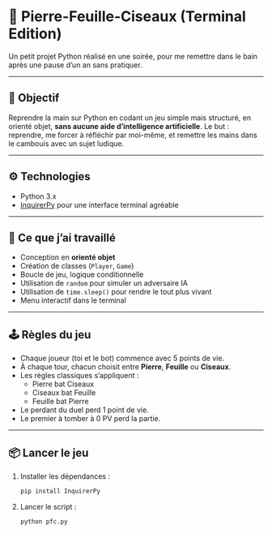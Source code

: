 # 🥋 Pierre-Feuille-Ciseaux (Terminal Edition)

Un petit projet Python réalisé en une soirée, pour me remettre dans le bain après une pause d’un an sans pratiquer.

---

## 🎯 Objectif

Reprendre la main sur Python en codant un jeu simple mais structuré, en orienté objet, **sans aucune aide d’intelligence artificielle**. Le but : reprendre, me forcer à réfléchir par moi-même, et remettre les mains dans le cambouis avec un sujet ludique.

---

## ⚙️ Technologies

- Python 3.x
- [InquirerPy](https://github.com/kazhala/InquirerPy) pour une interface terminal agréable

---

## 🧠 Ce que j’ai travaillé

- Conception en **orienté objet**
- Création de classes (`Player`, `Game`)
- Boucle de jeu, logique conditionnelle
- Utilisation de `random` pour simuler un adversaire IA
- Utilisation de `time.sleep()` pour rendre le tout plus vivant
- Menu interactif dans le terminal

---

## 🕹️ Règles du jeu

- Chaque joueur (toi et le bot) commence avec 5 points de vie.
- À chaque tour, chacun choisit entre **Pierre**, **Feuille** ou **Ciseaux**.
- Les règles classiques s’appliquent :
  - Pierre bat Ciseaux
  - Ciseaux bat Feuille
  - Feuille bat Pierre
- Le perdant du duel perd 1 point de vie.
- Le premier à tomber à 0 PV perd la partie.

---

## 📦 Lancer le jeu

1. Installer les dépendances :
   ```bash
   pip install InquirerPy
   ```
2. Lancer le script :
   ```bash
   python pfc.py
   ```
  
